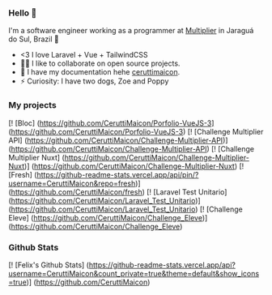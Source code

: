 ### Hello 👋

I'm a software engineer working as a programmer at [Multiplier](https://multiplier.com.br/) in Jaraguá do Sul, Brazil 🌆

- <3 I love Laravel + Vue + TailwindCSS
- 🧑‍💻 I like to collaborate on open source projects.
- 💬 I have my documentation hehe [ceruttimaicon](ceruttimaicon.js.org).
- ⚡ Curiosity: I have two dogs, Zoe and Poppy
### My projects

[! [Bloc] (https://github.com/CeruttiMaicon/Porfolio-VueJS-3] (https://github.com/CeruttiMaicon/Porfolio-VueJS-3)
[! [Challenge Multiplier API] (https://github.com/CeruttiMaicon/Challenge-Multiplier-API)] (https://github.com/CeruttiMaicon/Challenge-Multiplier-API)
[! [Challenge Multiplier Nuxt] (https://github.com/CeruttiMaicon/Challenge-Multiplier-Nuxt)] (https://github.com/CeruttiMaicon/Challenge-Multiplier-Nuxt)
[! [Fresh] (https://github-readme-stats.vercel.app/api/pin/?username=CeruttiMaicon&repo=fresh)] (https://github.com/CeruttiMaicon/fresh)
[! [Laravel Test Unitario] (https://github.com/CeruttiMaicon/Laravel_Test_Unitario)] (https://github.com/CeruttiMaicon/Laravel_Test_Unitario)
[! [Challenge Eleve] (https://github.com/CeruttiMaicon/Challenge_Eleve)] (https://github.com/CeruttiMaicon/Challenge_Eleve)

### Github Stats

[! [Felix's Github Stats] (https://github-readme-stats.vercel.app/api?username=CeruttiMaicon&count_private=true&theme=default&show_icons=true)] (https://github.com/CeruttiMaicon)
